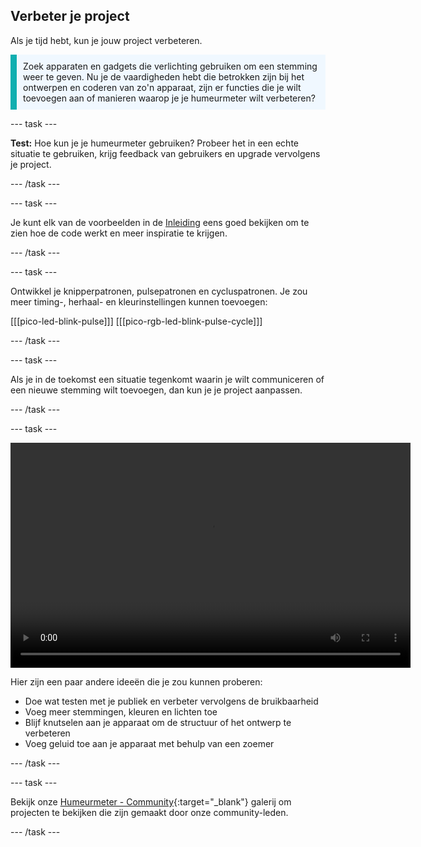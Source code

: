 ## Verbeter je project

Als je tijd hebt, kun je jouw project verbeteren.

<p style="border-left: solid; border-width:10px; border-color: #0faeb0; background-color: aliceblue; padding: 10px;">
Zoek apparaten en gadgets die verlichting gebruiken om een stemming weer te geven. Nu je de vaardigheden hebt die betrokken zijn bij het ontwerpen en coderen van zo'n apparaat, zijn er functies die je wilt toevoegen aan of manieren waarop je je humeurmeter wilt verbeteren?
</p>

--- task ---

**Test:** Hoe kun je je humeurmeter gebruiken? Probeer het in een echte situatie te gebruiken, krijg feedback van gebruikers en upgrade vervolgens je project.

--- /task ---

--- task ---

Je kunt elk van de voorbeelden in de [Inleiding](.) eens goed bekijken om te zien hoe de code werkt en meer inspiratie te krijgen.

--- /task ---

--- task ---

Ontwikkel je knipperpatronen, pulsepatronen en cycluspatronen. Je zou meer timing-, herhaal- en kleurinstellingen kunnen toevoegen:

\[[[pico-led-blink-pulse]]\] \[[[pico-rgb-led-blink-pulse-cycle\]]]

--- /task ---

--- task ---

Als je in de toekomst een situatie tegenkomt waarin je wilt communiceren of een nieuwe stemming wilt toevoegen, dan kun je je project aanpassen.

--- /task ---

--- task ---

<video width="640" height="360" controls>
<source src="images/mood-upgrade.mp4" type="video/mp4">
Je browser ondersteunt geen WebM-video, probeer Firefox of Chrome
</video>

Hier zijn een paar andere ideeën die je zou kunnen proberen:
+ Doe wat testen met je publiek en verbeter vervolgens de bruikbaarheid
+ Voeg meer stemmingen, kleuren en lichten toe
+ Blijf knutselen aan je apparaat om de structuur of het ontwerp te verbeteren
+ Voeg geluid toe aan je apparaat met behulp van een zoemer

--- /task ---

--- task ---

Bekijk onze [Humeurmeter - Community](https://wke.lt/w/s/kTSkEC){:target="_blank"} galerij om projecten te bekijken die zijn gemaakt door onze community-leden.

--- /task ---

